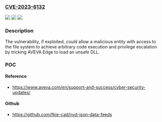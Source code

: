 ### [CVE-2023-6132](https://cve.mitre.org/cgi-bin/cvename.cgi?name=CVE-2023-6132)
![](https://img.shields.io/static/v1?label=Product&message=AVEVA%20Edge&color=blue)
![](https://img.shields.io/static/v1?label=Version&message=0%3C%3D%202020%20R2%20SP2%20&color=brighgreen)
![](https://img.shields.io/static/v1?label=Vulnerability&message=CWE-427%20Uncontrolled%20Search%20Path%20Element&color=brighgreen)

### Description

The vulnerability, if exploited, could allow a malicious entity with access to the file system to achieve arbitrary code execution and privilege escalation by tricking AVEVA Edge to load an unsafe DLL.

### POC

#### Reference
- https://www.aveva.com/en/support-and-success/cyber-security-updates/

#### Github
- https://github.com/fkie-cad/nvd-json-data-feeds

